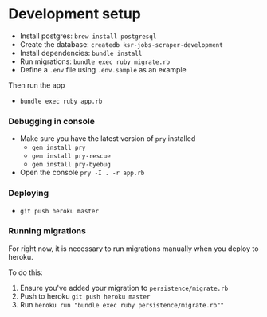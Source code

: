 # Development setup

* Install postgres: `brew install postgresql`
* Create the database: `createdb ksr-jobs-scraper-development`
* Install dependencies: `bundle install`
* Run migrations: `bundle exec ruby migrate.rb`
* Define a `.env` file using `.env.sample` as an example

Then run the app

* `bundle exec ruby app.rb`

### Debugging in console

* Make sure you have the latest version of `pry` installed
  * `gem install pry`
  * `gem install pry-rescue`
  * `gem install pry-byebug`
* Open the console `pry -I . -r app.rb`

### Deploying

* `git push heroku master`

### Running migrations

For right now, it is necessary to run migrations manually when you deploy to heroku. 

To do this:

1. Ensure you've added your migration to `persistence/migrate.rb`
1. Push to heroku `git push heroku master`
1. Run `heroku run "bundle exec ruby persistence/migrate.rb""`